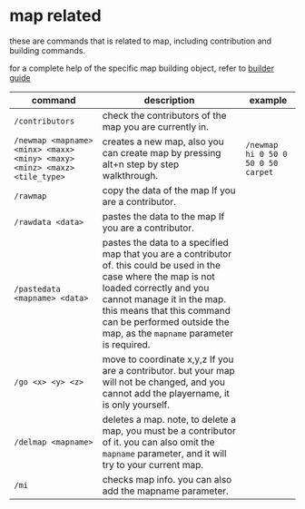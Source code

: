 # map related

these are commands that is related to map, including contribution and building commands.

for a complete help of the specific map building object, refer to [builder guide](../../builder "learn more about specific building objects in map!")

command | description | example
---|---|---
`/contributors` | check the contributors of the map you are currently in.  
`/newmap <mapname> <minx> <maxx> <miny> <maxy> <minz> <maxz> <tile_type>` | creates a new map, also you can create map by pressing alt+n step by step walkthrough. | `/newmap hi 0 50 0 50 0 50 carpet`  
`/rawmap` | copy the data of the map If you are a contributor.  
`/rawdata <data>` | pastes the data to the map If you are a contributor.  
`/pastedata <mapname> <data>` | pastes the data to a specified map that you are a contributor of. this could be used in the case where the map is not loaded correctly and you cannot manage it in the map. this means that this command can be performed outside the map, as the `mapname` parameter is required.  
`/go <x> <y> <z>` | move to coordinate x,y,z If you are a contributor. but your map will not be changed, and you cannot add the playername, it is only yourself.  
`/delmap <mapname>` | deletes a map. note, to delete a map, you must be a contributor of it. you can also omit the `mapname` parameter, and it will try to your current map.  
`/mi` | checks map info. you can also add the mapname parameter.  
